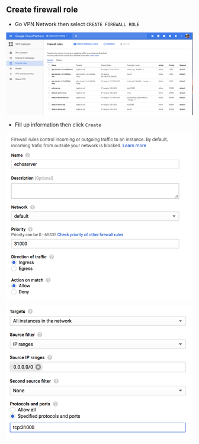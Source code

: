 ## Create firewall role

- Go VPN Network then select `CREATE FIREWALL ROLE`

![image1](https://raw.githubusercontent.com/joecomscience/course-kubernetes/master/03-services/images/1.png)

- Fill up information then click `Create`

![image2](https://raw.githubusercontent.com/joecomscience/course-kubernetes/master/03-services/images/2.png)

![image3](https://raw.githubusercontent.com/joecomscience/course-kubernetes/master/03-services/images/3.png)